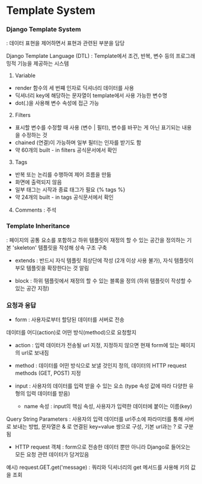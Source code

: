 # Template System

### Django Template System 
: 데이터 표현을 제어하면서 표현과 관련된 부분을 담당

Django Template Language (DTL) : Template에서 조건, 반복, 변수 등의 프로그래밍적 기능을 제공하는 시스템

1. Variable

- render 함수의 세 번쨰 인자로 딕셔너리 데이터를 사용
- 딕셔너리 key에 해당하는 문자열이 template에서 사용 가능한 변수명
- dot(.)을 사용해 변수 속성에 접근 가능

2. Filters

- 표시할 변수를 수정할 때 사용 (변수 | 필터), 변수를 바꾸는 게 아닌 표기되는 내용을 수정하는 것
- chained (연결)이 가능하며 일부 필터는 인자를 받기도 함
- 약 60개의 built - in filters 공식문서에서 확인

3. Tags

- 반복 또는 논리를 수행하여 제어 흐름을 만듦 
- 화면에 출력되지 않음
- 일부 태그는 시작과 종료 태그가 필요 {% tags %}
- 약 24개의 built - in tags 공식문서에서 확인 

4. Comments : 주석

### Template Inheritance
: 페이지의 공통 요소를 포함하고 하위 템플릿이 재정의 할 수 있는 공간을 정의하는 기본 'skeleton' 템플릿을 작성해 상속 구조 구축

- extends : 반드시 자식 템플릿 최상단에 작성 (2개 이상 사용 불가), 자식 템플릿이 부모 템플릿을 확장한다는 것 알림

- block : 하위 템플릿에서 재정의 할 수 있는 블록을 정의 (하위 템플릿이 작성할 수 있는 공간 지정)


### 요청과 응답

- form : 사용자로부터 할당된 데이터를 서버로 전송 

데이터를 어디(action)로 어떤 방식(method)으로 요청할지

- action : 입력 데이터가 전송될 url 지정, 지정하지 않으면 현재 form에 있는 페이지의 url로 보내짐

- method : 데이터를 어떤 방식으로 보낼 것인지 정의, 데이터의 HTTP request methods (GET, POST) 지정

- input : 사용자의 데이터를 입력 받을 수 있는 요소 (type 속성 값에 따라 다양한 유형의 입력 데이터를 받음)

    - name 속성 : input의 핵심 속성, 사용자가 입력한 데이터에 붙이는 이름(key)


Query String Parameters : 사용자의 입력 데이터를 url주소에 파라미터를 통해 서버로 보내는 방법, 문자열은 & 로 연결된 key=value 쌍으로 구성, 기본 url과는 ? 로 구분됨

- HTTP request 객체 : form으로 전송한 데이터 뿐만 아니라 Django로 들어오는 모든 요청 관련 데이터가 담겨있음

예시) request.GET.get('message) : 쿼리와 딕셔너리의 get 메서드를 사용해 키의 값을 조회




